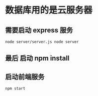 # 数据库用的是云服务器

## 需要启动 express 服务

`node server/server.js node server`

## 最后 启动 npm install

## 启动前端服务

`npm start`
